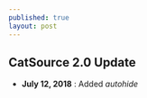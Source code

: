 ```yaml
---
published: true
layout: post
---
```

## CatSource 2.0 Update

- **July 12, 2018** : Added *autohide*
